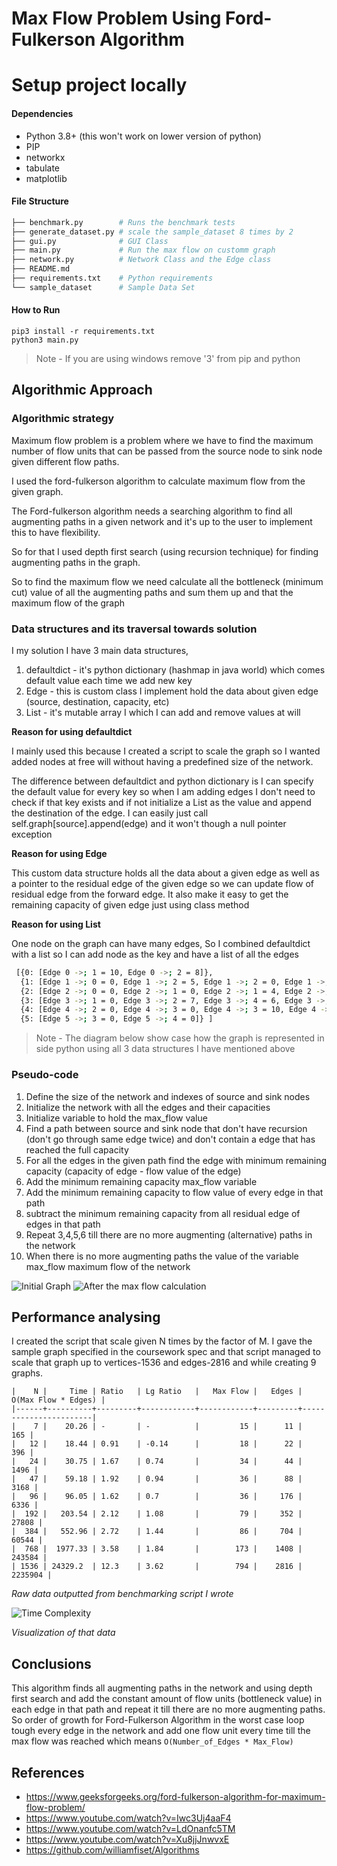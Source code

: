 # Max Flow Problem Using Ford-Fulkerson Algorithm

# Setup project locally
#### Dependencies
- Python 3.8+ (this won't work on lower version of python)
- PIP
- networkx
- tabulate
- matplotlib

#### File Structure
```bash
├── benchmark.py        # Runs the benchmark tests
├── generate_dataset.py # scale the sample_dataset 8 times by 2
├── gui.py              # GUI Class
├── main.py             # Run the max flow on customm graph
├── network.py          # Network Class and the Edge class
├── README.md
├── requirements.txt    # Python requirements
└── sample_dataset      # Sample Data Set
```
#### How to Run
```shell script
pip3 install -r requirements.txt
python3 main.py
```
> Note - If you are using windows remove '3' from pip and python

## Algorithmic Approach

### Algorithmic strategy

Maximum flow problem is a problem where we have to find the maximum number of flow units that can be passed from the source node to sink node given different flow paths.

I used the ford-fulkerson algorithm to calculate maximum flow from the given graph.

The Ford-fulkerson algorithm needs a searching algorithm to find all augmenting paths in a given network and it&#39;s up to the user to implement this to have flexibility.

So for that I used depth first search (using recursion technique) for finding augmenting paths in the graph.

So to find the maximum flow we need calculate all the bottleneck (minimum cut) value of all the augmenting paths and sum them up and that the maximum flow of the graph

### Data structures and its traversal towards solution

I my solution I have 3 main data structures,

1. defaultdict - it&#39;s python dictionary (hashmap in java world) which comes default value each time we add new key
2. Edge - this is custom class I implement hold the data about given edge (source, destination, capacity, etc)
3. List - it&#39;s mutable array I which I can add and remove values at will

**Reason for using defaultdict**

I mainly used this because I created a script to scale the graph so I wanted added nodes at free will without having a predefined size of the network.

The difference between defaultdict and python dictionary is I can specify the default value for every key so when I am adding edges I don&#39;t need to check if that key exists and if not initialize a List as the value and append the destination of the edge. I can easily just call self.graph[source].append(edge) and it won&#39;t though a null pointer exception

**Reason for using Edge**

This custom data structure holds all the data about a given edge as well as a pointer to the residual edge of the given edge so we can update flow of residual edge from the forward edge. It also make it easy to get the remaining capacity of given edge just using class method

**Reason for using List**

One node on the graph can have many edges, So I combined defaultdict with a list so I can add node as the key and have a list of all the edges

```bash
 [{0: [Edge 0 ->; 1 = 10, Edge 0 ->; 2 = 8]},
  {1: [Edge 1 ->; 0 = 0, Edge 1 ->; 2 = 5, Edge 1 ->; 2 = 0, Edge 1 ->; 3 = 5]},
  {2: [Edge 2 ->; 0 = 0, Edge 2 ->; 1 = 0, Edge 2 ->; 1 = 4, Edge 2 ->; 4 = 10, Edge 2 ->; 3 = 0]},
  {3: [Edge 3 ->; 1 = 0, Edge 3 ->; 2 = 7, Edge 3 ->; 4 = 6, Edge 3 ->; 4 = 0, Edge 3 ->; 5 = 3]},
  {4: [Edge 4 ->; 2 = 0, Edge 4 ->; 3 = 0, Edge 4 ->; 3 = 10, Edge 4 ->; 5 = 14]},
  {5: [Edge 5 ->; 3 = 0, Edge 5 ->; 4 = 0]} ]
```
> Note - The diagram below show case how the graph is represented in side python using all 3 data  structures I have mentioned above

### Pseudo-code
1. Define the size of the network and indexes of source and sink nodes
2. Initialize the network with all the edges and their capacities
3. Initialize variable to hold the max\_flow value
4. Find a path between source and sink node that don&#39;t have recursion (don&#39;t go through same edge twice) and don&#39;t contain a edge that has reached the full capacity
5. For all the edges in the given path find the edge with minimum remaining capacity (capacity of edge - flow value of the edge)
6. Add the minimum remaining capacity max\_flow variable
7. Add the minimum remaining capacity to flow value of every edge in that path
8. subtract the minimum remaining capacity from all residual edge of edges in that path
9. Repeat 3,4,5,6 till there are no more augmenting (alternative) paths in the network
10. When there is no more augmenting paths the value of the variable max\_flow maximum flow of the network

 ![Initial Graph](img/un-solved.png "Initial Graph") ![After the max flow calculation](img/solved.png "After the max flow calculation")

## Performance analysing

I created the script that scale given N times by the factor of M. I gave the sample graph specified in the coursework spec and that script managed to scale that graph up to vertices-1536 and edges-2816 and while creating 9 graphs.

```
|    N |     Time | Ratio   | Lg Ratio   |   Max Flow |   Edges |   O(Max Flow * Edges) |
|------+----------+---------+------------+------------+---------+-----------------------|
|    7 |    20.26 | -       | -          |         15 |      11 |                   165 |
|   12 |    18.44 | 0.91    | -0.14      |         18 |      22 |                   396 |
|   24 |    30.75 | 1.67    | 0.74       |         34 |      44 |                  1496 |
|   47 |    59.18 | 1.92    | 0.94       |         36 |      88 |                  3168 |
|   96 |    96.05 | 1.62    | 0.7        |         36 |     176 |                  6336 |
|  192 |   203.54 | 2.12    | 1.08       |         79 |     352 |                 27808 |
|  384 |   552.96 | 2.72    | 1.44       |         86 |     704 |                 60544 |
|  768 |  1977.33 | 3.58    | 1.84       |        173 |    1408 |                243584 |
| 1536 | 24329.2  | 12.3    | 3.62       |        794 |    2816 |               2235904 |
```
*Raw data outputted from benchmarking script I wrote*


 ![Time Complexity](img/time-complexity.png "Time Complexity")

*Visualization of that data*

## Conclusions

This algorithm finds all augmenting paths in the network and using depth first search and add the constant amount of flow units (bottleneck value) in each edge in that path and repeat it till there are no more augmenting paths. So order of growth for Ford-Fulkerson Algorithm in the worst case loop tough every edge in the network and add one flow unit every time till the max flow was reached which means `O(Number_of_Edges * Max_Flow)`

## References
- https://www.geeksforgeeks.org/ford-fulkerson-algorithm-for-maximum-flow-problem/
- https://www.youtube.com/watch?v=Iwc3Uj4aaF4
- https://www.youtube.com/watch?v=LdOnanfc5TM
- https://www.youtube.com/watch?v=Xu8jjJnwvxE
- https://github.com/williamfiset/Algorithms